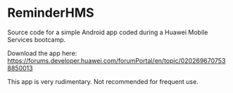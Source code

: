 # ReminderHMS

Source code for a simple Android app coded during a Huawei Mobile Services bootcamp.

Download the app here: https://forums.developer.huawei.com/forumPortal/en/topic/0202696707538850013

This app is very rudimentary. Not recommended for frequent use.
